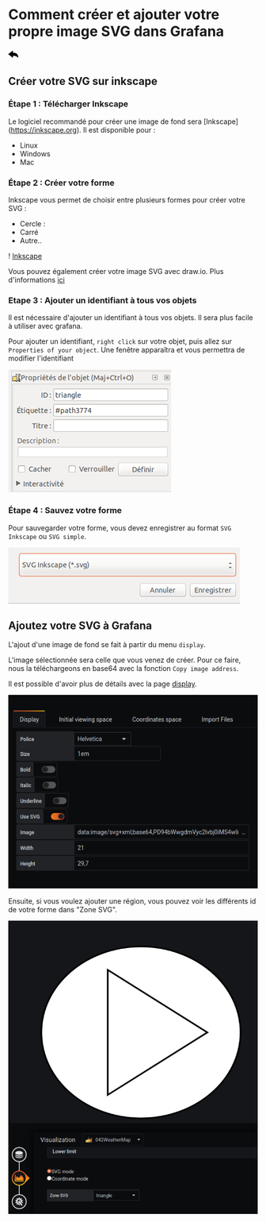 
# Comment créer et ajouter votre propre image SVG dans Grafana
[![](../../screenshots/other/Go-back.png)](README.md)
 
## Créer votre SVG sur inkscape

### Étape 1 : Télécharger Inkscape

Le logiciel recommandé pour créer une image de fond sera [Inkscape] (https://inkscape.org). Il est disponible pour :

  - Linux
  - Windows
  - Mac

### Étape 2 : Créer votre forme

Inkscape vous permet de choisir entre plusieurs formes pour créer votre SVG :
- Cercle :
- Carré
- Autre..

! [Inkscape](./../../screenshots/demo/tutorial4/Inkscape.png)

Vous pouvez également créer votre image SVG avec draw.io. Plus d'informations [ici](./appendix/svg.md)

### Etape 3 : Ajouter un identifiant à tous vos objets

Il est nécessaire d'ajouter un identifiant à tous vos objets. Il sera plus facile à utiliser avec grafana.

Pour ajouter un identifiant, `right click` sur votre objet, puis allez sur `Properties of your object`. Une fenêtre apparaîtra et vous permettra de modifier l'identifiant

![Propriete](./../../screenshots/demo/tutorial4/Propriete.png)

### Étape 4 : Sauvez votre forme

Pour sauvegarder votre forme, vous devez enregistrer au format `SVG Inkscape` ou `SVG simple`.

![Enregistrer](./../../screenshots/demo/tutorial4/enregistrer.png)

## Ajoutez votre SVG à Grafana

L'ajout d'une image de fond se fait à partir du menu `display`.

L'image sélectionnée sera celle que vous venez de créer. Pour ce faire, nous la téléchargeons en base64 avec la fonction `Copy image address`.

Il est possible d'avoir plus de détails avec la page [display](../editor/display.md).

![Enregistrer](./../../screenshots/demo/tutorial4/DisplaySVG.png)

Ensuite, si vous voulez ajouter une région, vous pouvez voir les différents id de votre forme dans "Zone SVG". 

![Enregistrer](./../../screenshots/demo/tutorial4/Region.png)


